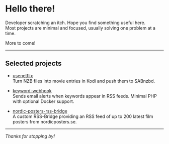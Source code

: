 # Hello there!

Developer scratching an itch. Hope you find something useful here.  
Most projects are minimal and focused, usually solving one problem at a time.

More to come!

---

## Selected projects

- [usenetflix](https://github.com/jlindqv/usenetflix)  
  Turn NZB files into movie entries in Kodi and push them to SABnzbd.

- [keyword-webhook](https://github.com/jlindqv/keyword-webhook)  
  Sends email alerts when keywords appear in RSS feeds. Minimal PHP with optional Docker support.

- [nordic-posters-rss-bridge](https://github.com/jlindqv/nordic-posters-rss-bridge)  
  A custom RSS-Bridge providing an RSS feed of up to 200 latest film posters from nordicposters.se.

---

*Thanks for stopping by!*
